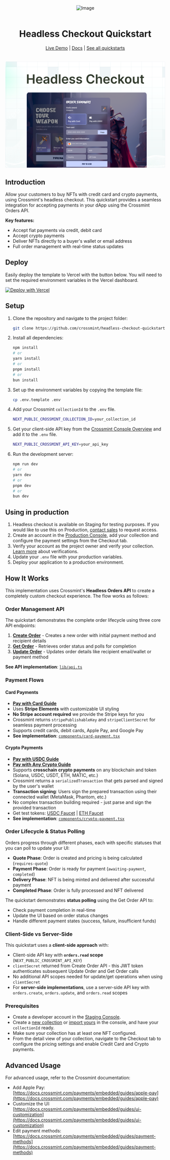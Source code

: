 <div align="center">
<img width="200" alt="Image" src="https://github.com/user-attachments/assets/8b617791-cd37-4a5a-8695-a7c9018b7c70" />
<br>
<br>
<h1>Headless Checkout Quickstart</h1>

<div align="center">
<a href="https://headless-checkout.demos-crossmint.com/">Live Demo</a> | <a href="https://docs.crossmint.com/payments/embedded/overview">Docs</a> | <a href="https://github.com/crossmint">See all quickstarts</a>
</div>

<br>
<br>
<img src="./assets/headless.png" alt="Headless Checkout Quickstart" width="full">
</div>

## Introduction

Allow your customers to buy NFTs with credit card and crypto payments, using Crossmint's headless checkout. This quickstart provides a seamless integration for accepting payments in your dApp using the Crossmint Orders API.

**Key features:**

- Accept fiat payments via credit, debit card
- Accept crypto payments
- Deliver NFTs directly to a buyer's wallet or email address
- Full order management with real-time status updates

## Deploy

Easily deploy the template to Vercel with the button below. You will need to set the required environment variables in the Vercel dashboard.

[![Deploy with Vercel](https://vercel.com/button)](https://vercel.com/new/clone?repository-url=https%3A%2F%2Fgithub.com%2FCrossmint%2Fheadless-checkout-quickstart&env=NEXT_PUBLIC_CROSSMINT_API_KEY&env=NEXT_PUBLIC_CROSSMINT_COLLECTION_ID)

## Setup

1. Clone the repository and navigate to the project folder:

    ```bash
    git clone https://github.com/crossmint/headless-checkout-quickstart.git && cd headless-checkout-quickstart
    ```

2. Install all dependencies:

    ```bash
    npm install
    # or
    yarn install
    # or
    pnpm install
    # or
    bun install
    ```

3. Set up the environment variables by copying the template file:

    ```bash
    cp .env.template .env
    ```

4. Add your Crossmint `collectionId` to the `.env` file.

    ```bash
    NEXT_PUBLIC_CROSSMINT_COLLECTION_ID=your_collection_id
    ```

5. Get your client-side API key from the [Crossmint Console Overview](https://staging.crossmint.com/console/overview) and add it to the `.env` file.

    ```bash
    NEXT_PUBLIC_CROSSMINT_API_KEY=your_api_key
    ```

6. Run the development server:

    ```bash
    npm run dev
    # or
    yarn dev
    # or
    pnpm dev
    # or
    bun dev
    ```

## Using in production

1. Headless checkout is available on Staging for testing purposes. If you would like to use this on Production, [contact sales](https://www.crossmint.com/contact/sales) to request access.
2. Create an account in the [Production Console](https://www.crossmint.com/signin?callbackUrl=/console), add your collection and configure the payment settings from the Checkout tab.
3. Verify your account as the project owner and verify your collection. [Learn more](https://docs.crossmint.com/introduction/platform/account-verification) about verifications.
4. Update your `.env` file with your production variables.
5. Deploy your application to a production environment.

## How It Works

This implementation uses Crossmint's **Headless Orders API** to create a completely custom checkout experience. The flow works as follows:

### Order Management API

The quickstart demonstrates the complete order lifecycle using three core API endpoints:

1. **[Create Order](https://docs.crossmint.com/api-reference/headless/create-order)** - Creates a new order with initial payment method and recipient details
2. **[Get Order](https://docs.crossmint.com/api-reference/headless/get-order)** - Retrieves order status and polls for completion
3. **[Update Order](https://docs.crossmint.com/api-reference/headless/edit-order)** - Updates order details like recipient email/wallet or payment method

**See API implementation**: [`lib/api.ts`](lib/api.ts)

### Payment Flows

#### Card Payments

- **[Pay with Card Guide](https://docs.crossmint.com/payments/headless/quickstarts/credit-card-nft)**
- Uses **Stripe Elements** with customizable UI styling
- **No Stripe account required** we provide the Stripe keys for you
- Crossmint returns `stripePublishableKey` and `stripeClientSecret` for seamless payment processing
- Supports credit cards, debit cards, Apple Pay, and Google Pay
- **See implementation**: [`components/card-payment.tsx`](components/card-payment.tsx)

#### Crypto Payments  

- **[Pay with USDC Guide](https://docs.crossmint.com/payments/headless/quickstarts/paying-usdc)**
- **[Pay with Any Crypto Guide](https://docs.crossmint.com/payments/headless/quickstarts/crypto)**
- Supports **crosschain crypto payments** on any blockchain and token (Solana, USDC, USDT, ETH, MATIC, etc.)
- Crossmint returns a `serializedTransaction` that gets parsed and signed by the user's wallet
- **Transaction signing**: Users sign the prepared transaction using their connected wallet (MetaMask, Phantom, etc.)
- No complex transaction building required - just parse and sign the provided transaction
- Get test tokens: [USDC Faucet](https://faucet.circle.com/) | [ETH Faucet](https://faucet.quicknode.com/base/sepolia)
- **See implementation**: [`components/crypto-payment.tsx`](components/crypto-payment.tsx)

### Order Lifecycle & Status Polling

Orders progress through different phases, each with specific statuses that you can poll to update your UI:

- **Quote Phase**: Order is created and pricing is being calculated (`requires-quote`)
- **Payment Phase**: Order is ready for payment (`awaiting-payment`, `completed`)  
- **Delivery Phase**: NFT is being minted and delivered after successful payment
- **Completed Phase**: Order is fully processed and NFT delivered

The quickstart demonstrates **status polling** using the Get Order API to:

- Check payment completion in real-time
- Update the UI based on order status changes
- Handle different payment states (success, failure, insufficient funds)

### Client-Side vs Server-Side

This quickstart uses a **client-side approach** with:

- Client-side API key with **`orders.read` scope** (`NEXT_PUBLIC_CROSSMINT_API_KEY`)
- `clientSecret` returned from Create Order API - this JWT token authenticates subsequent Update Order and Get Order calls
- No additional API scopes needed for update/get operations when using `clientSecret`
- For **server-side implementations**, use a server-side API key with `orders.create`, `orders.update`, and `orders.read` scopes

### Prerequisites

- Create a developer account in the [Staging Console](https://staging.crossmint.com/signin?callbackUrl=/console).
- Create a [new collection](https://docs.crossmint.com/payments/guides/create-collection) or [import yours](https://docs.crossmint.com/payments/guides/register-collection) in the console, and have your `collectionId` ready.
- Make sure your collection has at least one NFT configured.
- From the detail view of your collection, navigate to the Checkout tab to configure the pricing settings and enable Credit Card and Crypto payments.

## Advanced Usage

For advanced usage, refer to the Crossmint documentation:

- Add Apple Pay: [https://docs.crossmint.com/payments/embedded/guides/apple-pay](https://docs.crossmint.com/payments/embedded/guides/apple-pay)
- Customize the UI: [https://docs.crossmint.com/payments/embedded/guides/ui-customization](https://docs.crossmint.com/payments/embedded/guides/ui-customization)
- Edit payment methods: [https://docs.crossmint.com/payments/embedded/guides/payment-methods](https://docs.crossmint.com/payments/embedded/guides/payment-methods)